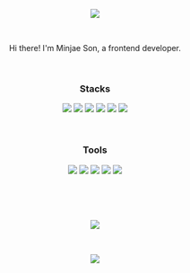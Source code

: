 <p align="center">
  <img src="https://capsule-render.vercel.app/api?type=wave&color=000&height=160&section=header&fontAlignY=40&fontAlign=50&fontColor=000&stroke=fff&fontSize=78&animation=scaleIn&descAlignY=60&descAlign=50&descSize=18" />
</p>
<br />
<p align="center">Hi there! I'm Minjae Son, a frontend developer.</p>
<br />
<h3 align="center">Stacks</h3>
<p align="center">
  <img src="https://img.shields.io/badge/react-61DAFB?style=flat&logo=react&logoColor=black" />
  <img src="https://img.shields.io/badge/javascript-F7DF1E?style=flat&logo=javascript&logoColor=black" />
  <img src="https://img.shields.io/badge/html5-E34F26?style=flat&logo=html5&logoColor=white" />
  <img src="https://img.shields.io/badge/css-1572B6?style=flat&logo=css3&logoColor=white" />
  <img src="https://img.shields.io/badge/python-3776AB?style=flat&logo=python&logoColor=white" />
  <img src="https://img.shields.io/badge/JAVA-007396?style=flat&logo=java&logoColor=white" />
</p>
<br />
<h3 align="center">Tools</h3>
<p align="center">
  <img src="https://img.shields.io/badge/github-181717?style=flat&logo=github&logoColor=white" />
  <img src="https://img.shields.io/badge/Notion-181717?style=flat&logo=notion&logoColor=white" />
  <img src="https://img.shields.io/badge/GitKraken-179287?style=flat&logo=GitKraken&logoColor=white" />
  <img src="https://img.shields.io/badge/bootstrap-7952B3?style=flat&logo=bootstrap&logoColor=white" />
  <img src="https://img.shields.io/badge/Android_Studio-3DDC84?style=flat&logo=androidstudio&logoColor=white" />
</p>
<br />
<br />
<br />
<p align="center">
  <img src="https://github-readme-stats.vercel.app/api?username=MinJaeSon&include_all_commits=true&title_color=000&text_color-000&icon_color=000" />
</p>
<br />
<p align="center">
  <img src="https://hits.seeyoufarm.com/api/count/incr/badge.svg?url=https%3A%2F%2Fgithub.com%2FMinJaeSon%2FMinJaeSon%2F&count_bg=%232D2D2D&title_bg=%23666666&icon=&icon_color=%23E7E7E7&title=hits&edge_flat=false" />
</p>
